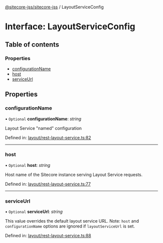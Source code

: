 [@sitecore-jss/sitecore-jss](../README.md) / LayoutServiceConfig

# Interface: LayoutServiceConfig

## Table of contents

### Properties

- [configurationName](layoutserviceconfig.md#configurationname)
- [host](layoutserviceconfig.md#host)
- [serviceUrl](layoutserviceconfig.md#serviceurl)

## Properties

### configurationName

• `Optional` **configurationName**: *string*

Layout Service "named" configuration

Defined in: [layout/rest-layout-service.ts:82](https://github.com/Sitecore/jss/blob/0a475c74/packages/sitecore-jss/src/layout/rest-layout-service.ts#L82)

___

### host

• `Optional` **host**: *string*

Host name of the Sitecore instance serving Layout Service requests.

Defined in: [layout/rest-layout-service.ts:77](https://github.com/Sitecore/jss/blob/0a475c74/packages/sitecore-jss/src/layout/rest-layout-service.ts#L77)

___

### serviceUrl

• `Optional` **serviceUrl**: *string*

This value overrides the default layout service URL.
Note: `host` and `configurationName` options are ignored if `layoutServiceUrl` is set.

Defined in: [layout/rest-layout-service.ts:88](https://github.com/Sitecore/jss/blob/0a475c74/packages/sitecore-jss/src/layout/rest-layout-service.ts#L88)
